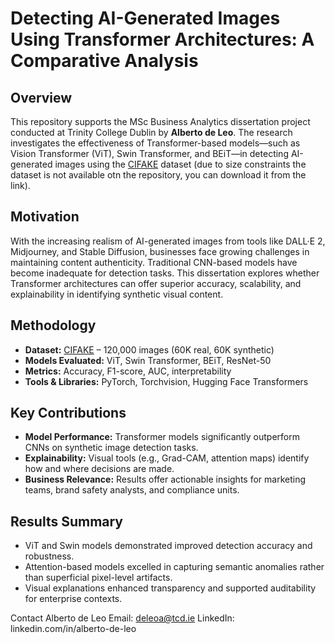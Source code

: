 # Detecting AI-Generated Images Using Transformer Architectures: A Comparative Analysis

## Overview

This repository supports the MSc Business Analytics dissertation project conducted at Trinity College Dublin by **Alberto de Leo**. The research investigates the effectiveness of Transformer-based models—such as Vision Transformer (ViT), Swin Transformer, and BEiT—in detecting AI-generated images using the [CIFAKE](https://www.kaggle.com/datasets/birdy654/cifake-real-and-ai-generated-synthetic-images) dataset (due to size constraints the dataset is not available otn the repository, you can download it from the link).

## Motivation

With the increasing realism of AI-generated images from tools like DALL·E 2, Midjourney, and Stable Diffusion, businesses face growing challenges in maintaining content authenticity. Traditional CNN-based models have become inadequate for detection tasks. This dissertation explores whether Transformer architectures can offer superior accuracy, scalability, and explainability in identifying synthetic visual content.

## Methodology

- **Dataset:** [CIFAKE](https://www.kaggle.com/datasets/birdy654/cifake-real-and-ai-generated-synthetic-images) – 120,000 images (60K real, 60K synthetic)
- **Models Evaluated:** ViT, Swin Transformer, BEiT, ResNet-50
- **Metrics:** Accuracy, F1-score, AUC, interpretability
- **Tools & Libraries:** PyTorch, Torchvision, Hugging Face Transformers

## Key Contributions

- **Model Performance:** Transformer models significantly outperform CNNs on synthetic image detection tasks.
- **Explainability:** Visual tools (e.g., Grad-CAM, attention maps) identify how and where decisions are made.
- **Business Relevance:** Results offer actionable insights for marketing teams, brand safety analysts, and compliance units.

## Results Summary

- ViT and Swin models demonstrated improved detection accuracy and robustness.
- Attention-based models excelled in capturing semantic anomalies rather than superficial pixel-level artifacts.
- Visual explanations enhanced transparency and supported auditability for enterprise contexts.

Contact
Alberto de Leo
Email: deleoa@tcd.ie
LinkedIn: linkedin.com/in/alberto-de-leo
